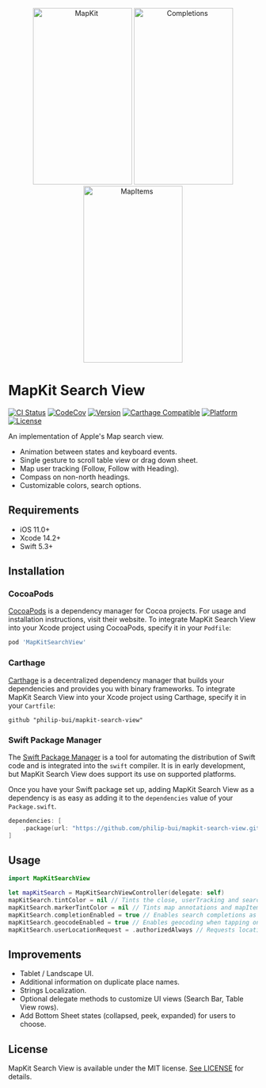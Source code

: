 <p align="center">
<a href="https://github.com/philip-bui/mapkit-search-view/raw/master/Images/MapKit.png"><img src="https://github.com/philip-bui/mapkit-search-view/raw/master/Images/MapKit.png" title="MapKit" height="356" width="200"></a>
<a href="https://github.com/philip-bui/mapkit-search-view/raw/master/Images/MapKit_Completions.png"><img src="https://github.com/philip-bui/mapkit-search-view/raw/master/Images/MapKit_Completions.png" title="Completions" height="356" width="200"></a>
<a href="https://github.com/philip-bui/mapkit-search-view/raw/master/Images/MapKit_MapItems.png"><img src="https://github.com/philip-bui/mapkit-search-view/raw/master/Images/MapKit_MapItems.png" title="MapItems" height="356" width="200"></a>
</p>

# MapKit Search View
[![CI Status](http://img.shields.io/travis/philip-bui/mapkit-search-view.svg?style=flat)](https://travis-ci.org/philip-bui/mapkit-search-view)
[![CodeCov](https://codecov.io/gh/philip-bui/mapkit-search-view/branch/master/graph/badge.svg)](https://codecov.io/gh/philip-bui/mapkit-search-view)
[![Version](https://img.shields.io/cocoapods/v/MapKitSearchView.svg?style=flat)](http://cocoapods.org/pods/MapKitSearchView)
[![Carthage Compatible](https://img.shields.io/badge/Carthage-compatible-4BC51D.svg?style=flat)](https://github.com/Carthage/Carthage)
[![Platform](https://img.shields.io/cocoapods/p/MapKitSearchView.svg?style=flat)](http://cocoapods.org/pods/MapKitSearchView)
[![License](https://img.shields.io/cocoapods/l/MapKitSearchView.svg?style=flat)](https://github.com/philip-bui/mapkit-search-view/blob/master/LICENSE)

An implementation of Apple's Map search view. 

- Animation between states and keyboard events.
- Single gesture to scroll table view or drag down sheet.
- Map user tracking (Follow, Follow with Heading).
- Compass on non-north headings.
- Customizable colors, search options.

## Requirements

- iOS 11.0+
- Xcode 14.2+
- Swift 5.3+

## Installation

### CocoaPods

[CocoaPods](https://cocoapods.org) is a dependency manager for Cocoa projects. For usage and installation instructions, visit their website. To integrate MapKit Search View into your Xcode project using CocoaPods, specify it in your `Podfile`:

```ruby
pod 'MapKitSearchView'
```

### Carthage

[Carthage](https://github.com/Carthage/Carthage) is a decentralized dependency manager that builds your dependencies and provides you with binary frameworks. To integrate MapKit Search View into your Xcode project using Carthage, specify it in your `Cartfile`:

```ogdl
github "philip-bui/mapkit-search-view"
```

### Swift Package Manager

The [Swift Package Manager](https://swift.org/package-manager/) is a tool for automating the distribution of Swift code and is integrated into the `swift` compiler. It is in early development, but MapKit Search View does support its use on supported platforms.

Once you have your Swift package set up, adding MapKit Search View as a dependency is as easy as adding it to the `dependencies` value of your `Package.swift`.

```swift
dependencies: [
    .package(url: "https://github.com/philip-bui/mapkit-search-view.git", from: "1.0.0"))
]
```

## Usage

```swift
import MapKitSearchView

let mapKitSearch = MapKitSearchViewController(delegate: self)
mapKitSearch.tintColor = nil // Tints the close, userTracking and searchBar cursor colors.
mapKitSearch.markerTintColor = nil // Tints map annotations and mapItem results.
mapKitSearch.completionEnabled = true // Enables search completions as you type.
mapKitSearch.geocodeEnabled = true // Enables geocoding when tapping on a map at street levels.
mapKitSearch.userLocationRequest = .authorizedAlways // Requests location permission on view load.
```

## Improvements

- Tablet / Landscape UI.
- Additional information on duplicate place names.
- Strings Localization.
- Optional delegate methods to customize UI views (Search Bar, Table View rows).
- Add Bottom Sheet states (collapsed, peek, expanded) for users to choose.

## License

MapKit Search View is available under the MIT license. [See LICENSE](https://github.com/philip-bui/mapkit-search-view/blob/master/LICENSE) for details.
